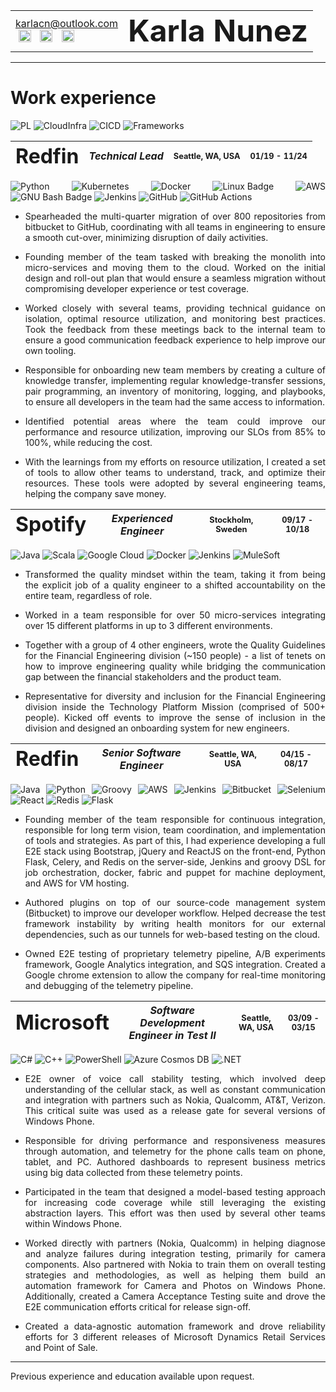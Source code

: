 <style>
body {
  text-align: justify;
}

.company-name {
  font-size: 2em;
  font-weight: bold;
}

.company-location {
  font-size: 0.8em;
}
.position-timeline {
  font-size: 0.8em;
}
.position-title {
  font-style: italic;
}

.social-icon {
  width: 20px;
  height: 20px;
  /* separation between icons */
  margin: 0 5px; 
  transition: opacity 0.3s ease; /* Smooth hover effect */
}

/* Dark mode: make icons white */
@media (prefers-color-scheme: dark) {
  .social-icon {
    filter: brightness(0) invert(1); /* Makes icons white in dark mode */
  }
}

/* Light mode: keep original colors */
@media (prefers-color-scheme: light) {
  .social-icon {
    filter: none; /* Keep original colors in light mode */
  }
}

.social-icon:hover {
  opacity: 0.7; /* Slight fade on hover */
}
</style>

<table style="width:100%;">
  <tr>
    <td>
        <a href="mailto:karlacn@outlook.com">karlacn@outlook.com</a><br>
        <a href="https://www.linkedin.com/in/karnu/"><img src="https://cdn.jsdelivr.net/npm/simple-icons@v9/icons/linkedin.svg" alt="LinkedIn" class="social-icon"></a>
        <a href="https://github.com/BooNooNooNouS"><img src="https://cdn.jsdelivr.net/npm/simple-icons@v9/icons/github.svg" alt="GitHub" class="social-icon"></a>
        <a href="https://gitlab.com/BooNooNooNouS"><img src="https://cdn.jsdelivr.net/npm/simple-icons@v9/icons/gitlab.svg" alt="GitLab" class="social-icon"></a>
    </td>
    <td style="text-align:right;">
      <span style="font-size:3em; font-weight:bold;">Karla Nunez</span>
    </td>
  </tr>
</table>




-------
# Work experience
![PL](https://img.shields.io/badge/programming_languages-4EAA25?style=flat)
![CloudInfra](https://img.shields.io/badge/Cloud_and_Infrastructure-0052CC?style=flat)
![CICD](https://img.shields.io/badge/CICD-5C2D91?style=flat)
![Frameworks](https://img.shields.io/badge/Frameworks_and_Libraries-ED8B00?style=flat)

| <span class="company-name">Redfin</span>| <span class="position-title">Technical Lead</span> | <span class="company-location">Seattle, WA, USA</span> | <span class="position-timeline">01/19 - 11/24</span> |
| --- | --- | --- | --- |


![Python](https://img.shields.io/badge/Python-4EAA25?style=flat&logo=python&logoColor=white)
![Kubernetes](https://img.shields.io/badge/Kubernetes-0052CC?style=flat&logo=kubernetes&logoColor=white)
![Docker](https://img.shields.io/badge/Docker-0052CC?style=flat&logo=docker&logoColor=white)
![Linux Badge](https://img.shields.io/badge/Linux-0052CC?logo=linux&logoColor=fff&style=flat)
![AWS](https://img.shields.io/badge/AWS-0052CC?style=flat&logo=amazon-aws&logoColor=white)
![GNU Bash Badge](https://img.shields.io/badge/GNU%20Bash-5C2D91?logo=gnubash&logoColor=fff&style=flat)
![Jenkins](https://img.shields.io/badge/Jenkins-5C2D91?style=flat&logo=jenkins&logoColor=white)
![GitHub](https://img.shields.io/badge/GitHub-5C2D91?style=flat&logo=github&logoColor=white)
![GitHub Actions](https://img.shields.io/badge/github%20actions-5C2D91.svg?style=flat&logo=githubactions&logoColor=white)



* Spearheaded the multi-quarter migration of over 800 repositories from bitbucket to GitHub, coordinating with all teams in engineering to ensure a smooth cut-over, minimizing disruption of daily activities. 

* Founding member of the team tasked with breaking the monolith into micro-services and moving them to the cloud.  Worked on the initial design and roll-out plan that would ensure a seamless migration without compromising developer experience or test coverage. 

* Worked closely with several teams, providing technical guidance on isolation, optimal resource utilization, and monitoring best practices.  Took the feedback from these meetings back to the internal team to ensure a good communication feedback experience to help improve our own tooling. 

* Responsible for onboarding new team members by creating a culture of knowledge transfer, implementing regular knowledge-transfer sessions, pair programming, an inventory of monitoring, logging, and playbooks, to ensure all developers in the team had the same access to information. 

* Identified potential areas where the team could improve our performance and resource utilization, improving our SLOs from 85% to 100%, while reducing the cost. 

* With the learnings from my efforts on resource utilization, I created a set of tools to allow other teams to understand, track, and optimize their resources.  These tools were adopted by several engineering teams, helping the company save money. 


| <span class="company-name">Spotify</span>| <span class="position-title">Experienced Engineer</span> | <span class="company-location">Stockholm, Sweden</span> | <span class="position-timeline">09/17 - 10/18</span> |
| --- | ---|---|---|

![Java](https://img.shields.io/badge/Java-4EAA25?style=flat&logo=openjdk&logoColor=white)
![Scala](https://img.shields.io/badge/Scala-4EAA25?style=flat&logo=scala&logoColor=white)
![Google Cloud](https://img.shields.io/badge/Google_Cloud-0052CC?style=flat&logo=google-cloud&logoColor=white)
![Docker](https://img.shields.io/badge/Docker-0052CC?style=flat&logo=docker&logoColor=white)
![Jenkins](https://img.shields.io/badge/Jenkins-5C2D91?style=flat&logo=jenkins&logoColor=white)
![MuleSoft](https://img.shields.io/badge/MuleSoft-ED8B00?style=flat&logo=mulesoft&logoColor=white)

* Transformed the quality mindset within the team, taking it from being the explicit job of a quality engineer to a shifted accountability on the entire team, regardless of role. 

* Worked in a team responsible for over 50 micro-services integrating over 15 different platforms in up to 3 different environments.   

* Together with a group of 4 other engineers, wrote the Quality Guidelines for the Financial Engineering division (~150 people) - a list of tenets on how to improve engineering quality while bridging the communication gap between the financial stakeholders and the product team. 

* Representative for diversity and inclusion for the Financial Engineering division inside the Technology Platform Mission (comprised of 500+ people).  Kicked off events to improve the sense of inclusion in the division and designed an onboarding system for new engineers. 



| <span class="company-name">Redfin</span>| <span class="position-title">Senior Software Engineer</span> | <span class="company-location">Seattle, WA, USA</span> | <span class="position-timeline">04/15 - 08/17</span> |
| --- | ---|---|---|


![Java](https://img.shields.io/badge/Java-4EAA25?style=flat&logo=openjdk&logoColor=white)
![Python](https://img.shields.io/badge/Python-4EAA25?style=flat&logo=python&logoColor=white)
![Groovy](https://img.shields.io/badge/Groovy-4EAA25?style=flat&logo=apache-groovy&logoColor=white)
![AWS](https://img.shields.io/badge/AWS-0052CC?style=flat&logo=amazon-aws&logoColor=white)
![Jenkins](https://img.shields.io/badge/Jenkins-5C2D91?style=flat&logo=jenkins&logoColor=white)
![Bitbucket](https://img.shields.io/badge/Bitbucket-5C2D91?style=flat&logo=bitbucket&logoColor=white)
![Selenium](https://img.shields.io/badge/Selenium-ED8B00?style=flat&logo=selenium&logoColor=white)
![React](https://img.shields.io/badge/React-ED8B00?style=flat&logo=react&logoColor=white)
![Redis](https://img.shields.io/badge/redis-ED8B00.svg?style=flat&logo=redis&logoColor=white)
![Flask](https://img.shields.io/badge/flask-ED8B00.svg?style=flat&logo=flask&logoColor=white)

* Founding member of the team responsible for continuous integration, responsible for long term vision, team coordination, and implementation of tools and strategies.  As part of this, I had experience developing a full E2E stack using Bootstrap, jQuery and ReactJS on the front-end, Python Flask, Celery, and Redis on the server-side, Jenkins and groovy DSL for job orchestration, docker, fabric and puppet for machine deployment, and AWS for VM hosting. 

* Authored plugins on top of our source-code management system (Bitbucket) to improve our developer workflow.  Helped decrease the test framework instability by writing health monitors for our external dependencies, such as our tunnels for web-based testing on the cloud. 

* Owned E2E testing of proprietary telemetry pipeline, A/B experiments framework, Google Analytics integration, and SQS integration.  Created a Google chrome extension to allow the company for real-time monitoring and debugging of the telemetry pipeline.


| <span class="company-name">Microsoft</span>| <span class="position-title">Software Development Engineer in Test II</span> | <span class="company-location">Seattle, WA, USA</span> | <span class="position-timeline">03/09 - 03/15</span> |
| --- | ---|---|---|


![C#](https://img.shields.io/badge/C%23-4EAA25?style=flat&logo=c-sharp&logoColor=white)
![C++](https://img.shields.io/badge/C%2B%2B-4EAA25?style=flat&logo=c%2B%2B&logoColor=white)
![PowerShell](https://img.shields.io/badge/PowerShell-4EAA25?style=flat&logo=powershell&logoColor=white)
![Azure Cosmos DB](https://img.shields.io/badge/Azure_Cosmos_DB-0052CC?style=flat&logo=azure-cosmos-db&logoColor=white)
![.NET](https://img.shields.io/badge/.NET-ED8B00?style=flat&logo=.net&logoColor=white)

* E2E owner of voice call stability testing, which involved deep understanding of the cellular stack, as well as constant communication and integration with partners such as Nokia, Qualcomm, AT&T, Verizon.  This critical suite was used as a release gate for several versions of Windows Phone. 

* Responsible for driving performance and responsiveness measures through automation, and telemetry for the phone calls team on phone, tablet, and PC.  Authored dashboards to represent business metrics using big data collected from these telemetry points. 

* Participated in the team that designed a model-based testing approach for increasing code coverage while still leveraging the existing abstraction layers.  This effort was then used by several other teams within Windows Phone. 

* Worked directly with partners (Nokia, Qualcomm) in helping diagnose and analyze failures during integration testing, primarily for camera components.  Also partnered with Nokia to train them on overall testing strategies and methodologies, as well as helping them build an automation framework for Camera and Photos on Windows Phone.  Additionally, created a Camera Acceptance Testing suite and drove the E2E communication efforts critical for release sign-off. 

* Created a data-agnostic automation framework and drove reliability efforts for 3 different releases of Microsoft Dynamics Retail Services and Point of Sale.

---

Previous experience and education available upon request.
